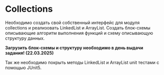 # Collections

Необходимо создать свой собственный интерфейс для модуля collections и реализовать LinkedList и ArrayList.
Создать блок-схемы описывающие алгоритм выполнения функций и схему описывающую структуру данных.

**Загрузить блок-схемы и структуру необходимо в день выдачи задания! (22.03.2025)**

Так же необходимо покрыть методы LinkedList и ArrayList unit тестами с помощью JUnit5.
